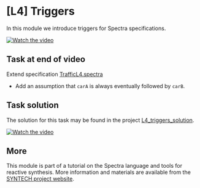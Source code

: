 # [L4] Triggers

In this module we introduce triggers for Spectra specifications.

[![Watch the video](https://img.youtube.com/vi/9uTs4wD45JA/hqdefault.jpg)](https://www.youtube.com/watch?v=9uTs4wD45JA&list=PLGyeoukah9Nbx1QquUmZGdLulFZIsiRlZ&index=15)


## Task at end of video

Extend specification [TrafficL4.spectra](TrafficL4.spectra)
* Add an assumption that `carA` is always eventually followed by `carB`.


## Task solution

The solution for this task may be found in the project [L4_triggers_solution](../L4_triggers_solution).

[![Watch the video](https://img.youtube.com/vi/r_0Vgclidd4/hqdefault.jpg)](https://www.youtube.com/watch?v=r_0Vgclidd4&list=PLGyeoukah9Nbx1QquUmZGdLulFZIsiRlZ&index=16)

## More
This module is part of a tutorial on the Spectra language and tools for reactive synthesis.  More information and materials are available from the [SYNTECH project website](http://smlab.cs.tau.ac.il/syntech/).